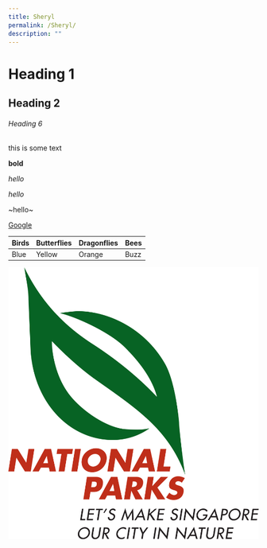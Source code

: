 ```yaml
---
title: Sheryl
permalink: /Sheryl/
description: ""
---
```

# Heading 1
## Heading 2
###### Heading 6

this is some text

**bold**

*hello*

_hello_

~hello~

[Google](www.google.com)

| Birds | Butterflies | Dragonflies | Bees |
| -------- | -------- | -------- | -------- |
| Blue     | Yellow     | Orange     | Buzz     |

![NParks](/images/NpaMNsNParks%20Logo%20(new%20%20tagline)%20-%20Colour%20(1)_01.png)